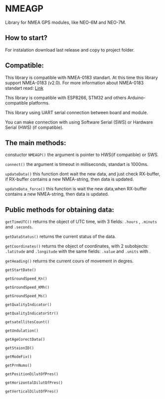 # NMEAGP
Library for NMEA GPS modules, like NEO-6M and NEO-7M.

How to start?
-------------
For instalation download last release and copy to project folder.


Compatible:
-------------
This library is compatible with NMEA-0183 standart. At this time this library support NMEA-0183 (v2.0).
For more information about NMEA-0183 standart read: [Link](https://docs.arduino.cc/learn/communication/gps-nmea-data-101#gps-nmea-0183-sentences-structure)

This library is compatible with ESP8266, STM32 and others Arduino-compatible platforms.

This library using UART serial connection between board and module.

You can make connection with using Software Serial (SWS) or Hardware Serial (HWS) (if compatible).


The main methods:
-------------
constuctor `NMEAGP()` the argument is pointer to HWS(if compatible) or SWS.

`connect()` the argument is timeout in milliseconds, standart is 1000ms.

`updateData()` this function dont wait the new data, and just check RX-buffer, if RX-buffer contains a new NMEA-string, then data is updated.

`updateData_force()` this function is wait the new data,when RX-buffer contains a new NMEA-string, then data is updated.

Public methods for obtaining data:
------------

`getTimeUTC()` returns the object of UTC time, with 3 fields: `.hours` , `.minuts` and `.seconds`.

`getDataStatus()` returns the current status of the data.

`getCoordinates()` returns the object of coordinates, with 2 subobjects: `.latitude` and `.longitude` with the same fields: `.value` and `.units` with . 

`getHeading()` returns the current cours of movement in degres.

`getStartDate()`

`getGroundSpeed_Kn()`

`getGroundSpeed_KMh()`

`getGroundSpeed_Ms()`

`getQualityIndicator()`

`getQualityIndicatorStr()`

`getsatellitesCount()`

`getUndulation()`

`getAgeCorectData()`

`getStaionID()`

`getModeFix()`

`getPrnNums()`

`getPositionDilutOfPres()`

`getHorizontalDilutOfPres()`

`getVerticalDilutOfPres()`
